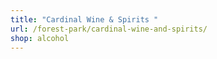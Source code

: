 ```yaml
---
title: "Cardinal Wine & Spirits "
url: /forest-park/cardinal-wine-and-spirits/
shop: alcohol
---
```

